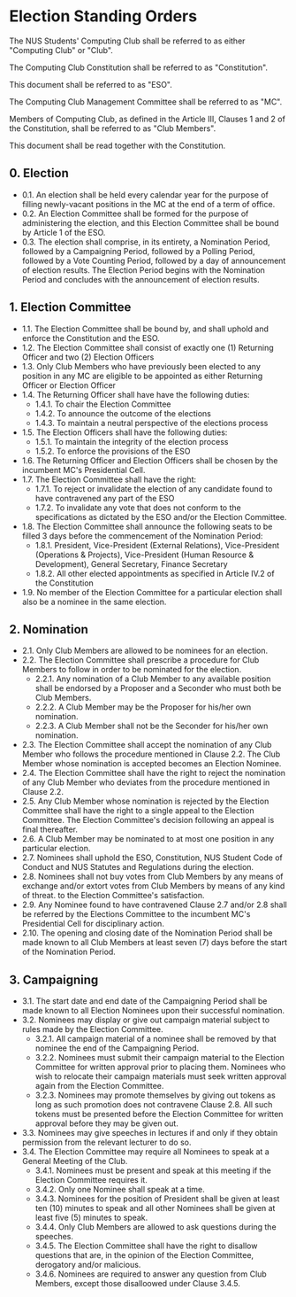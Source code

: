 # Election Standing Orders


The NUS Students' Computing Club shall be referred to as either "Computing Club" or "Club".

The Computing Club Constitution shall be referred to as "Constitution".

This document shall be referred to as "ESO".

The Computing Club Management Committee shall be referred to as "MC".

Members of Computing Club, as defined in the Article III, Clauses 1 and 2 of the Constitution, shall be referred to as "Club Members".

This document shall be read together with the Constitution.


## 0. Election

* 0.1\. An election shall be held every calendar year for the purpose of filling newly-vacant positions in the MC at the end of a term of office.
* 0.2\. An Election Committee shall be formed for the purpose of administering the election, and this Election Committee shall be bound by Article 1 of the ESO.
* 0.3\. The election shall comprise, in its entirety, a Nomination Period, followed by a Campaigning Period, followed by a Polling Period, followed by a Vote Counting Period, followed by a day of announcement of election results. The Election Period begins with the Nomination Period and concludes with the announcement of election results.


## 1. Election Committee

* 1.1\. The Election Committee shall be bound by, and shall uphold and enforce the Constitution and the ESO.
* 1.2\. The Election Committee shall consist of exactly one (1) Returning Officer and two (2) Election Officers
* 1.3\. Only Club Members who have previously been elected to any position in any MC are eligible to be appointed as either Returning Officer or Election Officer
* 1.4\. The Returning Officer shall have have the following duties:
    * 1.4.1\. To chair the Election Committee
    * 1.4.2\. To announce the outcome of the elections
    * 1.4.3\. To maintain a neutral perspective of the elections process
* 1.5\. The Election Officers shall have the following duties:
    * 1.5.1\. To maintain the integrity of the election process
    * 1.5.2\. To enforce the provisions of the ESO
* 1.6\. The Returning Officer and Election Officers shall be chosen by the incumbent MC's Presidential Cell.
* 1.7\. The Election Committee shall have the right:
    * 1.7.1\. To reject or invalidate the election of any candidate found to have contravened any part of the ESO
    * 1.7.2\. To invalidate any vote that does not conform to the specifications as dictated by the ESO and/or the Election Committee.
* 1.8\. The Election Committee shall announce the following seats to be filled 3 days before the commencement of the Nomination Period:
    * 1.8.1\. President, Vice-President (External Relations), Vice-President (Operations & Projects), Vice-President (Human Resource & Development), General Secretary, Finance Secretary
    * 1.8.2\. All other elected appointments as specified in Article IV.2 of the Constitution
* 1.9\. No member of the Election Committee for a particular election shall also be a nominee in the same election.


## 2. Nomination

* 2.1\. Only Club Members are allowed to be nominees for an election.
* 2.2\. The Election Committee shall prescribe a procedure for Club Members to follow in order to be nominated for the election.
    * 2.2.1\. Any nomination of a Club Member to any available position shall be endorsed by a Proposer and a Seconder who must both be Club Members.
    * 2.2.2\. A Club Member may be the Proposer for his/her own nomination.
    * 2.2.3\. A Club Member shall not be the Seconder for his/her own nomination.
* 2.3\. The Election Committee shall accept the nomination of any Club Member who follows the procedure mentioned in Clause 2.2. The Club Member whose nomination is accepted becomes an Election Nominee.
* 2.4\. The Election Committee shall have the right to reject the nomination of any Club Member who deviates from the procedure mentioned in Clause 2.2.
* 2.5\. Any Club Member whose nomination is rejected by the Election Committee shall have the right to a single appeal to the Election Committee. The Election Committee's decision following an appeal is final thereafter.
* 2.6\. A Club Member may be nominated to at most one position in any particular election.
* 2.7\. Nominees shall uphold the ESO, Constitution, NUS Student Code of Conduct and NUS Statutes and Regulations during the election.
* 2.8\. Nominees shall not buy votes from Club Members by any means of exchange and/or extort votes from Club Members by means of any kind of threat. to the Election Committee's satisfaction.
* 2.9\. Any Nominee found to have contravened Clause 2.7 and/or 2.8 shall be referred by the Elections Committee to the incumbent MC's Presidential Cell for disciplinary action.
* 2.10\. The opening and closing date of the Nomination Period shall be made known to all Club Members at least seven (7) days before the start of the Nomination Period.


## 3. Campaigning

* 3.1\. The start date and end date of the Campaigning Period shall be made known to all Election Nominees upon their successful nomination.
* 3.2\. Nominees may display or give out campaign material subject to rules made by the Election Committee.
    * 3.2.1\. All campaign material of a nominee shall be removed by that nominee the end of the Campaigning Period.
    * 3.2.2\. Nominees must submit their campaign material to the Election Committee for written approval prior to placing them. Nominees who wish to relocate their campaign materials must seek written approval again from the Election Committee.
    * 3.2.3\. Nominees may promote themselves by giving out tokens as long as such promotion does not contravene Clause 2.8. All such tokens must be presented before the Election Committee for written approval before they may be given out.
* 3.3\. Nominees may give speeches in lectures if and only if they obtain permission from the relevant lecturer to do so.
* 3.4\. The Election Committee may require all Nominees to speak at a General Meeting of the Club.
    * 3.4.1\. Nominees must be present and speak at this meeting if the Election Committee requires it.
    * 3.4.2\. Only one Nominee shall speak at a time.
    * 3.4.3\. Nominees for the position of President shall be given at least ten (10) minutes to speak and all other Nominees shall be given at least five (5) minutes to speak.
    * 3.4.4\. Only Club Members are allowed to ask questions during the speeches. 
    * 3.4.5\. The Election Committee shall have the right to disallow questions that are, in the opinion of the Election Committee, derogatory and/or malicious.
    * 3.4.6\. Nominees are required to answer any question from Club Members, except those disalloowed under Clause 3.4.5.
